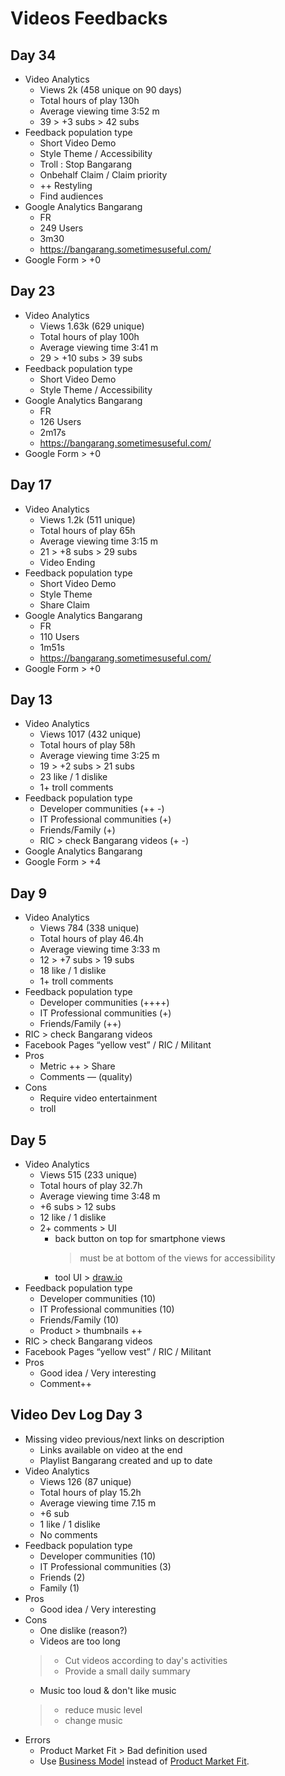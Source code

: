 # Videos Feedbacks

## Day 34
- Video Analytics
    - Views 2k (458 unique on 90 days)
    - Total hours of play 130h
    - Average viewing time 3:52 m
    - 39 > +3 subs > 42 subs
- Feedback population type
    - Short Video Demo
    - Style Theme / Accessibility
    - Troll : Stop Bangarang 
    - Onbehalf Claim / Claim priority
    - ++ Restyling
    - Find audiences
- Google Analytics Bangarang
    - FR
    - 249 Users
    - 3m30
    - https://bangarang.sometimesuseful.com/
- Google Form > +0

## Day 23
- Video Analytics
    - Views 1.63k (629 unique)
    - Total hours of play 100h
    - Average viewing time 3:41 m
    - 29 > +10 subs > 39 subs
- Feedback population type
    - Short Video Demo
    - Style Theme / Accessibility
- Google Analytics Bangarang
    - FR
    - 126 Users
    - 2m17s
    - https://bangarang.sometimesuseful.com/
- Google Form > +0

## Day 17
- Video Analytics
    - Views 1.2k (511 unique)
    - Total hours of play 65h
    - Average viewing time 3:15 m
    - 21 > +8 subs > 29 subs
    - Video Ending
- Feedback population type
    - Short Video Demo
    - Style Theme
    - Share Claim
- Google Analytics Bangarang
    - FR
    - 110 Users
    - 1m51s
    - https://bangarang.sometimesuseful.com/
- Google Form > +0

## Day 13
- Video Analytics
    - Views 1017 (432 unique)
    - Total hours of play 58h
    - Average viewing time 3:25 m
    - 19 > +2 subs > 21 subs
    - 23 like / 1 dislike
    - 1+ troll comments
- Feedback population type
    - Developer communities (++ -)
    - IT Professional communities (+)
    - Friends/Family (+)
    - RIC > check Bangarang videos (+ -)
- Google Analytics Bangarang
- Google Form > +4


## Day 9
- Video Analytics
    - Views 784 (338 unique)
    - Total hours of play 46.4h
    - Average viewing time 3:33 m
    - 12 > +7 subs > 19 subs
    - 18 like / 1 dislike
    - 1+ troll comments
- Feedback population type
    - Developer communities (++++)
    - IT Professional communities (+)
    - Friends/Family (++)
- RIC > check Bangarang videos
- Facebook Pages “yellow vest” / RIC / Militant
- Pros
    - Metric ++ > Share
    - Comments — (quality)
- Cons
    - Require video entertainment
    - troll

## Day 5
- Video Analytics
    - Views 515 (233 unique)
    - Total hours of play 32.7h
    - Average viewing time 3:48 m
    - +6 subs > 12 subs
    - 12 like / 1 dislike
    - 2+ comments > UI 
        - back button on top for smartphone views
            > must be at bottom of the views for accessibility
        - tool UI > [draw.io](https://draw.io)
- Feedback population type
    - Developer communities (10)
    - IT Professional communities (10)
    - Friends/Family (10)
    - Product > thumbnails ++
- RIC > check Bangarang videos
- Facebook Pages “yellow vest” / RIC / Militant
- Pros
    - Good idea / Very interesting
    - Comment++

## Video Dev Log Day 3
- Missing video previous/next links on description
    - Links available on video at the end
    - Playlist Bangarang created and up to date
- Video Analytics
    - Views 126 (87 unique)
    - Total hours of play 15.2h
    - Average viewing time 7.15 m
    - +6 sub
    - 1 like / 1 dislike
    - No comments
- Feedback population type
    - Developer communities (10)
    - IT Professional communities (3)
    - Friends (2)
    - Family (1)
- Pros
    - Good idea / Very interesting
- Cons
    - One dislike (reason?)
    - Videos are too long
    > - Cut videos according to day's activities
    > - Provide a small daily summary
    - Music too loud & don't like music
    > - reduce music level
    > - change music
- Errors
    - Product Market Fit > Bad definition used
    - Use [Business Model](https://en.wikipedia.org/wiki/Business_model) instead of [Product Market Fit](https://en.wikipedia.org/wiki/Product/market_fit).